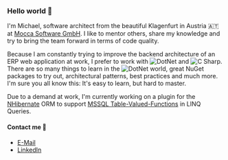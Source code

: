 ### Hello world 👋

I'm Michael, software architect from the beautiful Klagenfurt in Austria :austria: at [Mocca Software GmbH](https://mocca-one.com/). I like to mentor others, share my knowledge and try to bring the team forward in terms of code quality.

Because I am constantly trying to improve the backend architecture of an ERP web application at work, I prefer to work with <img alt="DotNet" src="https://img.shields.io/badge/dotnet-1572B6?logo=dotnet&logoColor=white&style=flat"/> and <img alt="C Sharp" src="https://img.shields.io/badge/C%23-1572B6?logo=c-sharp&logoColor=white&style=flat"/>. There are so many things to learn in the <img alt="DotNet" src="https://img.shields.io/badge/dotnet-1572B6?logo=dotnet&logoColor=white&style=flat"/> world, great NuGet packages to try out, architectural patterns, best practices and much more. I'm sure you all know this: It's easy to learn, but hard to master. 

Due to a demand at work, I'm currently working on a plugin for the [NHibernate](https://nhibernate.info/) ORM to support [MSSQL Table-Valued-Functions](https://learn.microsoft.com/en-us/sql/relational-databases/user-defined-functions/user-defined-functions?view=sql-server-ver16#table-valued-functions) in LINQ Queries.

#### Contact me 💬
- [E-Mail](mailto:michael.kaufmann@outlook.at)
- [LinkedIn](https://www.linkedin.com/in/michael-kaufmann-9a324b199)
